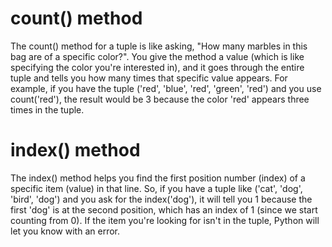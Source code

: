 # count() method 
The count() method for a tuple is like asking, "How many marbles in this bag are of a specific color?".
You give the method a value (which is like specifying the color you're interested in), and it goes through the entire tuple and tells you how many times that specific value appears.
For example, if you have the tuple ('red', 'blue', 'red', 'green', 'red') and you use count('red'), the result would be 3 because the color 'red' appears three times in the tuple.

# index() method
The index() method helps you find the first position number (index) of a specific item (value) in that line.
So, if you have a tuple like ('cat', 'dog', 'bird', 'dog') and you ask for the index('dog'), it will tell you 1 because the first 'dog' is at the second position, which has an index of 1 (since we start counting from 0).
If the item you're looking for isn't in the tuple, Python will let you know with an error.